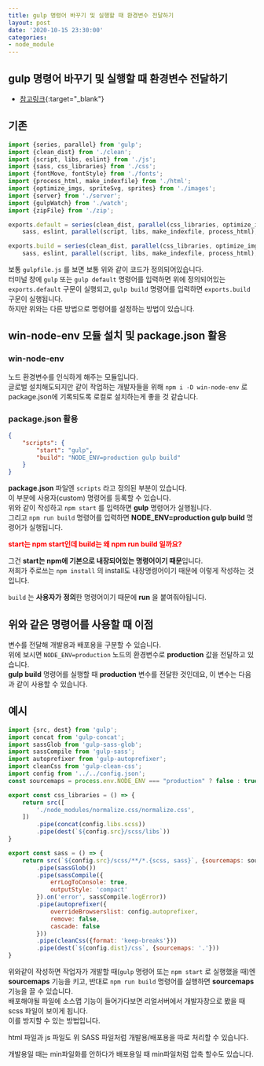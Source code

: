 ```yaml
---
title: gulp 명령어 바꾸기 및 실행할 때 환경변수 전달하기
layout: post
date: '2020-10-15 23:30:00'
categories:
- node_module
---
```


## gulp 명령어 바꾸기 및 실행할 때 환경변수 전달하기

* [참고링크](https://github.com/hyungju-lee/daily-issue/tree/master/life_shopping_201015){:target="_blank"}

## 기존

```javascript
import {series, parallel} from 'gulp';
import {clean_dist} from './clean';
import {script, libs, eslint} from './js';
import {sass, css_libraries} from './css';
import {fontMove, fontStyle} from './fonts';
import {process_html, make_indexfile} from './html';
import {optimize_imgs, spriteSvg, sprites} from './images';
import {server} from './server';
import {gulpWatch} from './watch';
import {zipFile} from './zip';

exports.default = series(clean_dist, parallel(css_libraries, optimize_imgs, spriteSvg, sprites, fontMove), fontStyle,
    sass, eslint, parallel(script, libs, make_indexfile, process_html), parallel(server, gulpWatch));

exports.build = series(clean_dist, parallel(css_libraries, optimize_imgs, spriteSvg, sprites, fontMove), fontStyle,
    sass, eslint, parallel(script, libs, make_indexfile, process_html), zipFile);
```

보통 `gulpfile.js` 를 보면 보통 위와 같이 코드가 정의되어있습니다.  
터미널 창에 `gulp` 또는 `gulp default` 명령어를 입력하면 위에 정의되어있는 `exports.default` 구문이 실행되고, `gulp build` 명령어를 입력하면 `exports.build` 구문이 실행됩니다.  
하지만 위와는 다른 방법으로 명령어를 설정하는 방법이 있습니다.

## win-node-env 모듈 설치 및 package.json 활용

### win-node-env

노드 환경변수를 인식하게 해주는 모듈입니다.  
글로벌 설치해도되지만 같이 작업하는 개발자들을 위해 `npm i -D win-node-env` 로 package.json에 기록되도록 로컬로 설치하는게 좋을 것 같습니다.

### package.json 활용

```json
{
    "scripts": {
        "start": "gulp",
        "build": "NODE_ENV=production gulp build"
    }
}
```

**package.json**  파일엔 `scripts` 라고 정의된 부분이 있습니다.  
이 부분에 사용자(custom) 명령어를 등록할 수 있습니다.  
위와 같이 작성하고 `npm start` 를 입력하면 **gulp** 명령어가 실행됩니다.  
그리고 `npm run build` 명령어를 입력하면 **NODE_ENV=production gulp build** 명령어가 실행됩니다.

**<span style="color:red">start는 npm start인데 build는 왜 npm run build 일까요?</span>**  

그건 **start는 npm에 기본으로 내장되어있는 명령어이기 때문**입니다.   
저희가 주로쓰는 `npm install` 의 install도 내장명령어이기 때문에 이렇게 작성하는 것입니다.  

`build` 는 **사용자가** **정의**한 명령어이기 때문에 **run** 을 붙여줘야됩니다.

## 위와 같은 명령어를 사용할 때 이점

변수를 전달해 개발용과 배포용을 구분할 수 있습니다.  
위에 보시면 `NODE_ENV=production` 노드의 환경변수로 **production** 값을 전달하고 있습니다.  
**gulp build** 명령어를 실행할 때 **production** 변수를 전달한 것인데요, 이 변수는 다음과 같이 사용할 수 있습니다.

## 예시

```javascript
import {src, dest} from 'gulp';
import concat from 'gulp-concat';
import sassGlob from 'gulp-sass-glob';
import sassCompile from 'gulp-sass';
import autoprefixer from 'gulp-autoprefixer';
import cleanCss from 'gulp-clean-css';
import config from '../../config.json';
const sourcemaps = process.env.NODE_ENV === "production" ? false : true;

export const css_libraries = () => {
    return src([
        './node_modules/normalize.css/normalize.css',
    ])
        .pipe(concat(config.libs.scss))
        .pipe(dest(`${config.src}/scss/libs`))
}

export const sass = () => {
    return src(`${config.src}/scss/**/*.{scss, sass}`, {sourcemaps: sourcemaps})
        .pipe(sassGlob())
        .pipe(sassCompile({
            errLogToConsole: true,
            outputStyle: 'compact'
        }).on('error', sassCompile.logError))
        .pipe(autoprefixer({
            overrideBrowserslist: config.autoprefixer,
            remove: false,
            cascade: false
        }))
        .pipe(cleanCss({format: 'keep-breaks'}))
        .pipe(dest(`${config.dist}/css`, {sourcemaps: '.'}))
}
```

위와같이 작성하면 작업자가 개발할 때(`gulp` 명령어 또는 `npm start` 로 실행했을 때)엔 **sourcemaps** 기능을 키고, 반대로 `npm run build` 명령어를 실행하면 **sourcemaps** 기능을 끌 수 있습니다.  
배포해야될 파일에 소스맵 기능이 들어가다보면 리얼서버에서 개발자창으로 봤을 때 scss 파일이 보이게 됩니다.  
이를 방지할 수 있는 방법입니다.

html 파일과 js 파일도 위 SASS 파일처럼 개발용/배포용을 따로 처리할 수 있습니다.  

개발용일 때는 min파일화를 안하다가 배포용일 때 min파일처럼 압축 할수도 있습니다.